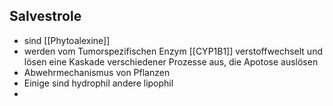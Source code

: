 ## Salvestrole
- sind [[Phytoalexine]] 
- werden vom Tumorspezifischen Enzym [[CYP1B1]] verstoffwechselt und lösen eine Kaskade verschiedener Prozesse aus, die Apotose auslösen
- Abwehrmechanismus von Pflanzen
- Einige sind hydrophil andere lipophil
- 